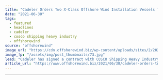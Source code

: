 ```yaml
---
title: "Cadeler Orders Two X-Class Offshore Wind Installation Vessels from COSCO"
date: "2021-06-30"
tags: 
  - featured
  - headlines
  - cadeler
  - cosco shipping heavy industry
  - offshorewind
source: "offshorewind"
image_url: "https://cdn.offshorewind.biz/wp-content/uploads/sites/2/2021/06/30162503/x_class-vessels_-Cadeler.jpg"
image_fp: "/assets/img/post_thumbnails/73.jpg"
lead: "Cadeler has signed a contract with COSCO Shipping Heavy Industry for the construction of"
article_url: "https://www.offshorewind.biz/2021/06/30/cadeler-orders-two-x-class-offshore-wind-installation-vessels-from-cosco/"
---
```


---
